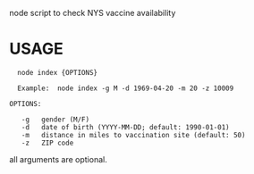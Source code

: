 node script to check NYS vaccine availability

# USAGE

```
  node index {OPTIONS}
  
  Example:  node index -g M -d 1969-04-20 -m 20 -z 10009

OPTIONS:

   -g   gender (M/F)  
   -d   date of birth (YYYY-MM-DD; default: 1990-01-01)  
   -m   distance in miles to vaccination site (default: 50)
   -z   ZIP code

```

all arguments are optional.  
